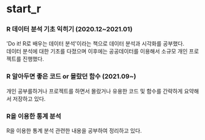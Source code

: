 # start_r
### R 데이터 분석 기초 익히기 (2020.12~2021.01)
'Do it! R로 배우는 데이터 분석'이라는 책으로 데이터 분석과 시각화를 공부했다.  
데이터 분석에 대한 기초를 다졌으며 이후에는 공공데이터를 이용해서 소규모 개인 프로젝트를 진행했다.

### R 알아두면 좋은 코드 or 몰랐던 함수 (2021.09~)
개인 공부를하거나 프로젝트를 하면서 몰랐거나 유용한 코드 및 함수를 간략하게 요약해서 저장하고 있다.


### R을 이용한 통계 분석
R을 이용한 통계 분석 관련한 내용을 공부하여 정리하고 있다.
